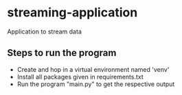 # streaming-application
Application to stream data

## Steps to run the program 

- Create and hop in a virtual environment named 'venv'
- Install all packages given in requirements.txt
- Run the program "main.py" to get the respective output